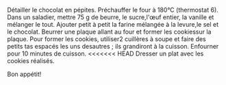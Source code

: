Détailler le chocolat en pépites.
Préchauffer le four à 180°C (thermostat 6).
Dans un saladier, mettre 75 g de beurre, le sucre,l'œuf entier, la vanille et mélanger le tout.
Ajouter petit à petit la farine mélangée à la levure,le sel et le chocolat.
Beurrer une plaque allant au four et former les cookiessur la plaque. Pour former les cookies, utiliser2 cuillères à
soupe et faire des petits tas espacés les uns desautres ; ils grandiront à la cuisson.
Enfourner pour 10 minutes de cuisson.
<<<<<<< HEAD
Dresser un plat avec les cookies réalisés.

Bon appétit!

